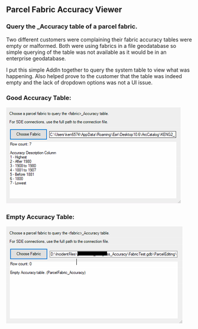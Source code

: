 ## Parcel Fabric Accuracy Viewer

### Query the <fabric>_Accuracy table of a parcel fabric.

Two different customers were complaining their fabric accuracy tables were empty or malformed.  Both were using fabrics in a file geodatabase so simple querying of the table was not available as it would be in an enterprise geodatabase.

I put this simple AddIn together to query the system table to view what was happening.  Also helped prove to the customer that the table was indeed empty and the lack of dropdown options was not a UI issue.

### Good Accuracy Table:
![Alt text](images/good_accuracy.png?raw=true "Optional Title")

### Empty Accuracy Table:
![Alt text](images/empty_accuracy.png?raw=true "Optional Title")
